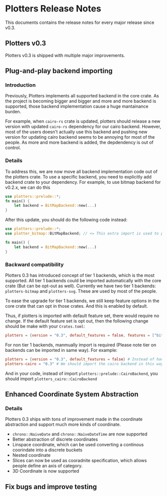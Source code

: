 # Plotters Release Notes 

This documents contains the release notes for every major release since v0.3.

## Plotters v0.3

Plotters v0.3 is shipped with multiple major improvements.

## Plug-and-play backend importing

### Introduction 

Previously, Plotters implements all supported backend in the core crate. As the project is becoming bigger and bigger and
more and more backend is supported, those backend implementation cause a huge mantainance burden. 

For example, when `cairo-rs` crate is updated, plotters should release a new version with updated `cairo-rs` dependency for 
our cairo backend. However, most of the users doesn't actually use this backend and pushing new version for updating cairo backend
seems to be annoying for most of the people. As more and more backend is added, the depdendency is out of control.

### Details

To address this, we are now move all backend implementation code out of the plotters crate. To use a specific backend, you need to
explicitly add backend crate to your dependency. For example, to use bitmap backend for v0.2.x, we can do this

```rust
use plotters::prelude::*;
fn main() {
	let backend = BitMapBackend::new(...)
}
```

After this update, you should do the following code instead:

```rust
use plotters::prelude::*;
use plotter_bitmap::BitMapBackend; // <= This extra import is used to plug the backend to Plotters

fn main() {
	let backend = BitMapBackend::new(...)
}

```

### Backward compatibility

Plotters 0.3 has introduced concept of tier 1 backends, which is the most supported. 
All tier 1 backends could be imported automatically with the core crate (But can be opt-out as well). 
Currently we have two tier 1 backends: `plotters-bitmap` and `plotters-svg`. 
These are used by most of the people. 

To ease the upgrade for tier 1 backends, we still keep feature options in the core crate that can opt in those crates. And this is enabled by default.

Thus, if plotters is imported with default feature set, there would require no change. If the default feature set is opt out, then the following change
should be make with your `Crates.toml`: 

```toml
plotters = {version = "0.3", default_features = false, features = ["bitmap_backend", "svg_backend"]} # Instead of using feature "bitmap" and "svg"
```

For non tier 1 backends, manmually import is required (Please note tier on backends can be imported in same way). For example:

```toml
plotters = {version = "0.3", default_features = false} # Instead of having features = ["cairo"] at this point
plotters-cairo = "0.3" # We should import the cairo backend in this way.
```

And in your code, instead of import `plotters::prelude::CairoBackend`, you should import `plotters_cairo::CairoBackend`

## Enhanced Coordinate System Abstraction

### Details

Plotters 0.3 ships with tons of improvement made in the coordinate abstraction and support much more kinds of coordinate. 

* `chrono::NaiveDate` and `chrono::NaiveDateTime` are now supported 
* Better abstraction of discrete coordinates 
* Linspace coordinate, which can be used converting a continous coorindate into a discrete buckets
* Nested coordinate
* Slices can now be used as cooradnite specification, which allows people define an axis of category.
* 3D Coordinate is now supported

## Fix bugs and improve testing
